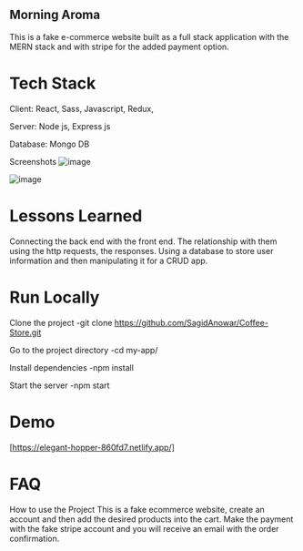 ## Morning Aroma
This is a fake e-commerce website built as a full stack application with the MERN stack and with stripe for the added payment option.

# Tech Stack
Client: React, Sass, Javascript, Redux,

Server: Node js, Express js

Database: Mongo DB

Screenshots
![image](https://github.com/SagidAnowar/Coffee-Store/assets/121697604/1e5ea3e0-de42-49f3-b427-5f721aae91a9)

![image](https://github.com/SagidAnowar/Coffee-Store/assets/121697604/6ae466c0-81b0-48ed-b3bc-79b5b532e3e8)

# Lessons Learned
Connecting the back end with the front end. The relationship with them using the http requests, the responses. Using a database to store user information and then manipulating it for a CRUD app.

# Run Locally
Clone the project
-git clone https://github.com/SagidAnowar/Coffee-Store.git

Go to the project directory
-cd my-app/

Install dependencies
-npm install

Start the server
-npm start

# Demo
[https://elegant-hopper-860fd7.netlify.app/]

# FAQ
How to use the Project
This is a fake ecommerce website, create an account and then add the desired products into the cart. Make the payment with the fake stripe account and you will receive an email with the order confirmation.

